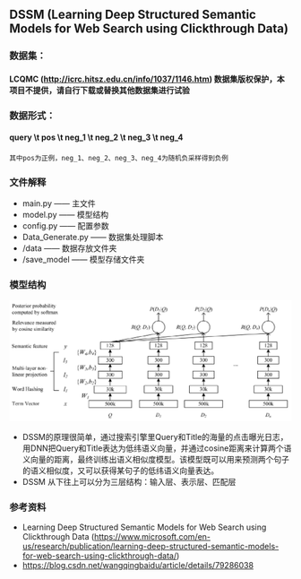 ## DSSM (Learning Deep Structured Semantic Models for Web Search using Clickthrough Data)


### 数据集：
#### LCQMC (http://icrc.hitsz.edu.cn/info/1037/1146.htm) 数据集版权保护，本项目不提供，请自行下载或替换其他数据集进行试验


### 数据形式：
#### query \t pos \t neg_1 \t neg_2 \t neg_3 \t neg_4
    其中pos为正例，neg_1、neg_2、neg_3、neg_4为随机负采样得到负例


### 文件解释
* main.py —— 主文件
* model.py —— 模型结构
* config.py —— 配置参数
* Data_Generate.py —— 数据集处理脚本
* /data —— 数据存放文件夹
* /save_model —— 模型存储文件夹


### 模型结构
![avatar](./DSSM.png)
* DSSM的原理很简单，通过搜索引擎里Query和Title的海量的点击曝光日志，用DNN把Query和Title表达为低纬语义向量，并通过cosine距离来计算两个语义向量的距离，最终训练出语义相似度模型。该模型既可以用来预测两个句子的语义相似度，又可以获得某句子的低纬语义向量表达。
* DSSM 从下往上可以分为三层结构：输入层、表示层、匹配层


### 参考资料
* Learning Deep Structured Semantic Models for Web Search using Clickthrough Data (https://www.microsoft.com/en-us/research/publication/learning-deep-structured-semantic-models-for-web-search-using-clickthrough-data/)
* https://blog.csdn.net/wangqingbaidu/article/details/79286038

